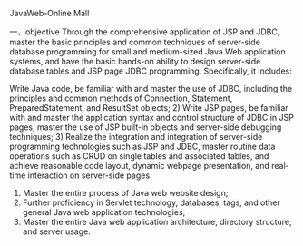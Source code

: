 JavaWeb-Online Mall

一、objective
Through the comprehensive application of JSP and JDBC, master the basic principles and common techniques of server-side database programming for small and medium-sized Java Web application systems, and have the basic hands-on ability to design server-side database tables and JSP page JDBC programming. Specifically, it includes:

Write Java code, be familiar with and master the use of JDBC, including the principles and common methods of Connection, Statement, PreparedStatement, and ResultSet objects; 2) Write JSP pages, be familiar with and master the application syntax and control structure of JDBC in JSP pages, master the use of JSP built-in objects and server-side debugging techniques; 3) Realize the integration and integration of server-side programming technologies such as JSP and JDBC, master routine data operations such as CRUD on single tables and associated tables, and achieve reasonable code layout, dynamic webpage presentation, and real-time interaction on server-side pages.


1. Master the entire process of Java web website design;
2. Further proficiency in Servlet technology, databases, tags, and other general Java web application technologies;
3. Master the entire Java web application architecture, directory structure, and server usage.

